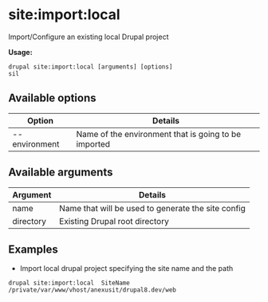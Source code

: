 # site:import:local
Import/Configure an existing local Drupal project

**Usage:**
```
drupal site:import:local [arguments] [options]
sil
```

## Available options
Option | Details
-------|-------------
--environment | Name of the environment that is going to be imported

## Available arguments
Argument | Details
---------|-------------
name | Name that will be used to generate the site config
directory | Existing Drupal root directory

## Examples
* Import local drupal project specifying the site name and the path
```
drupal site:import:local  SiteName /private/var/www/vhost/anexusit/drupal8.dev/web
```
